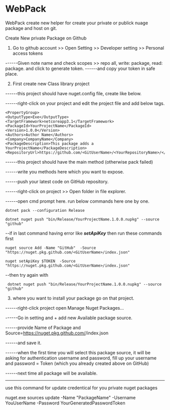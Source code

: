 # WebPack
WebPack create new helper for create your private or publick nuage package and host on git.

Create New private Package on Github

1. Go to github account >> Open Setting >> Developer setting >> Personal access tokens 

 ------Given note name and check scopes >> repo all, write: package, read: package.   and click to generate token.
 ------and copy your token in safe place.
 
2. First create new Class library project

 ------this project should have nuget.config file, create like below.
 
  <?xml version="1.0" encoding="utf-8"?>
<configuration>
    <packageSources>
        <clear />
        <add key="github" value="https://nuget.pkg.github.com/<GitUserName>/index.json" />
    </packageSources>
    <packageSourceCredentials>
        <github>
            <add key="Username" value="<GitUserName>" />
            <add key="ClearTextPassword" value="PasteYourTokenHere" />
        </github>
    </packageSourceCredentials>
</configuration>

 ------right-click on your project and edit the project file and add below tags.
 
    <PropertyGroup>
    <OutputType>Exe</OutputType>
    <TargetFramework>netcoreapp3.1</TargetFramework>
    <PackageId>YourProjectName</PackageId>
    <Version>1.0.0</Version>
    <Authors>Author Name</Authors>
    <Company>CompanyName</Company>
    <PackageDescription>This package adds a YourProjectName</PackageDescription>
    <RepositoryUrl>https://github.com/<GitUserName>/<YourRepositoryName>/</RepositoryUrl>
  </PropertyGroup>

 ------this project should have the main method (otherwise pack failed)
 
 ------write you methods here which you want to expose.
 
 ------push your latest code on GitHub repository.
 
 ------right-click on project >> Open folder in file explorer.
 
 ------open cmd prompt here. run below commands here one by one.
 
    dotnet pack --configuration Release 
    
    dotnet nuget push "bin/Release/YourProjectName.1.0.0.nupkg" --source "github"
    
  --if in last command having error like ___setApiKey___ then run these commands first
  
    nuget source Add -Name "GitHub"  -Source "https://nuget.pkg.github.com/<GitUserName>/index.json"
    
    nuget setApiKey $TOKEN  -Source "https://nuget.pkg.github.com/<GitUserName>/index.json"
    
  --then try again with 
  
     dotnet nuget push "bin/Release/YourProjectName.1.0.0.nupkg" --source "github"


3. where you want to install your package go on that project.

 ------right-click project open Manage Nuget Packages... 
 
 ------Go in setting and + add new Available package source.
 
 ------provide Name of Package and Source=https://nuget.pkg.github.com/<GitUserName>/index.json
 
 ------and save it.
 
 ------when the first time you will select this package source, it will be asking for authentication username and password, fill up your username and password = Token (which you already created above on GitHub)
 
 ------next time all package will be available.

___________
use this command for update credentical for you private nuget packages

nuget.exe sources update -Name "PackageName" -Username YouUserName -Password YourGeneratedPasswordToken

